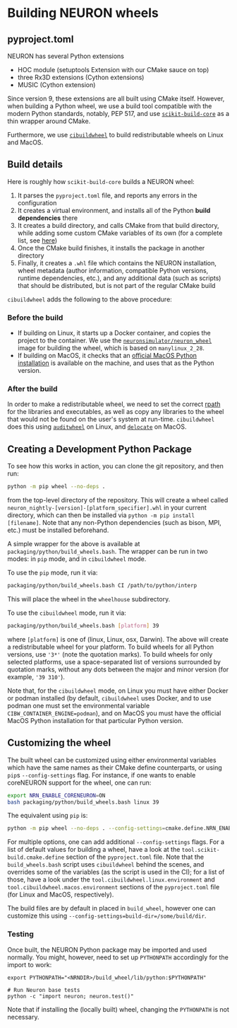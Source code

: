 # Building NEURON wheels

## pyproject.toml

 NEURON has several Python extensions
* HOC module (setuptools Extension with our CMake sauce on top)
* three Rx3D extensions (Cython extensions)
* MUSIC (Cython extension)

Since version 9, these extensions are all built using CMake itself. However, when building a Python wheel, we use a build tool compatible with the modern Python standards, notably, PEP 517, and use [`scikit-build-core`](https://scikit-build-core.readthedocs.io/) as a thin wrapper around CMake.

Furthermore, we use [`cibuildwheel`](https://cibuildwheel.pypa.io/) to build redistributable wheels on Linux and MacOS.

## Build details

Here is roughly how `scikit-build-core` builds a NEURON wheel:

1. It parses the `pyproject.toml` file, and reports any errors in the configuration
2. It creates a virtual environment, and installs all of the Python **build dependencies** there
3. It creates a build directory, and calls CMake from that build directory, while adding some custom CMake variables of its own (for a complete list, see [here](https://scikit-build-core.readthedocs.io/en/latest/guide/cmakelists.html#accessing-information))
4. Once the CMake build finishes, it installs the package in another directory
5. Finally, it creates a `.whl` file which contains the NEURON installation, wheel metadata (author information, compatible Python versions, runtime dependencies, etc.), and any additional data (such as scripts) that should be distributed, but is not part of the regular CMake build

`cibuildwheel` adds the following to the above procedure:

### Before the build

- If building on Linux, it starts up a Docker container, and copies the project to the container. We use the [`neuronsimulator/neuron_wheel`](https://hub.docker.com/r/neuronsimulator/neuron_wheel) image for building the wheel, which is based on `manylinux_2_28`.
- If building on MacOS, it checks that an [official MacOS Python installation](https://www.python.org/downloads/macos/) is available on the machine, and uses that as the Python version.

### After the build

In order to make a redistributable wheel, we need to set the correct [rpath](https://en.wikipedia.org/wiki/Rpath) for the libraries and executables, as well as copy any libraries to the wheel that would not be found on the user's system at run-time. `cibuildwheel` does this using [`auditwheel`](https://github.com/pypa/auditwheel/) on Linux, and [`delocate`](https://pypi.org/project/delocate/) on MacOS.

## Creating a Development Python Package

To see how this works in action, you can clone the git repository, and then run:

```sh
python -m pip wheel --no-deps .
```

from the top-level directory of the repository. This will create a wheel called `neuron_nightly-[version]-[platform_specifier].whl` in your current directory, which can then be installed via `python -m pip install [filename]`. Note that any non-Python dependencies (such as bison, MPI, etc.) must be installed beforehand.

A simple wrapper for the above is available at `packaging/python/build_wheels.bash`. The wrapper can be run in two modes: in `pip` mode, and in `cibuildwheel` mode.

To use the `pip` mode, run it via:

```sh
packaging/python/build_wheels.bash CI /path/to/python/interp
```

This will place the wheel in the `wheelhouse` subdirectory.

To use the `cibuildwheel` mode, run it via:

```sh
packaging/python/build_wheels.bash [platform] 39
```

where `[platform]` is one of (linux, Linux, osx, Darwin). The above will create a redistributable wheel for your platform. To build wheels for all Python versions, use `'3*'` (note the quotation marks). To build wheels for only selected platforms, use a space-separated list of versions surrounded by quotation marks, without any dots between the major and minor version (for example, `'39 310'`).

Note that, for the `cibuildwheel` mode, on Linux you must have either Docker or podman installed (by default, `cibuildwheel` uses Docker, and to use podman one must set the environmental variable `CIBW_CONTAINER_ENGINE=podman`), and on MacOS you must have the official MacOS Python installation for that particular Python version.

## Customizing the wheel

The built wheel can be customized using either environmental variables which have the same names as their CMake define counterparts, or using `pip`s `--config-settings` flag. For instance, if one wants to enable coreNEURON support for the wheel, one can run:

```sh
export NRN_ENABLE_CORENEURON=ON
bash packaging/python/build_wheels.bash linux 39
```

The equivalent using `pip` is:

```sh
python -m pip wheel --no-deps . --config-settings=cmake.define.NRN_ENABLE_CORENEURON=ON
```

For multiple options, one can add additional `--config-settings` flags. For a list of default values for building a wheel, have a look at the `tool.scikit-build.cmake.define` section of the `pyproject.toml` file. Note that the `build_wheels.bash` script uses `cibuildwheel` behind the scenes, and overrides some of the variables (as the script is used in the CI); for a list of those, have a look under the `tool.cibuildwheel.linux.environment` and `tool.cibuildwheel.macos.environment` sections of the `pyproject.toml` file (for Linux and MacOS, respectively).

The build files are by default in placed in `build_wheel`, however one can customize this using `--config-settings=build-dir=/some/build/dir`.

### Testing

Once built, the NEURON Python package may be imported and used normally. You might, however, need to set up
`PYTHONPATH` accordingly for the import to work:

```
export PYTHONPATH="<NRNDIR>/build_wheel/lib/python:$PYTHONPATH"

# Run Neuron base tests
python -c "import neuron; neuron.test()"
```

Note that if installing the (locally built) wheel, changing the `PYTHONPATH` is not necessary.
